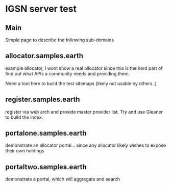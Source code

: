 # IGSN server test

## Main

Simple page to describe the following sub-domains

## allocator.samples.earth

example allocator, I wont show a real allocator since 
this is the hard part of find out what APIs a community 
needs and providing them.  

Need a tool here to build the test sitemaps (likely not
usable by others..)

## register.samples.earth

register via web arch and provide master provider list.
Try and use Gleaner to build the index.


## portalone.samples.earth

demonstrate an allocator portal...  since any allocator likely 
wishes to expose their own holdings

## portaltwo.samples.earth

demonstrate a portal, which will aggregate and search
